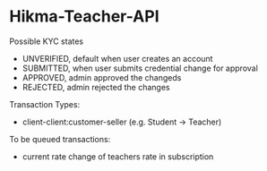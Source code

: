 # Hikma-Teacher-API

Possible KYC states
  - UNVERIFIED, default when user creates an account
  - SUBMITTED, when user submits credential change for approval
  - APPROVED, admin approved the changeds
  - REJECTED, admin rejected the changes

Transaction Types:
- client-client:customer-seller (e.g. Student -> Teacher)

To be queued transactions:
- current rate change of teachers rate in subscription
